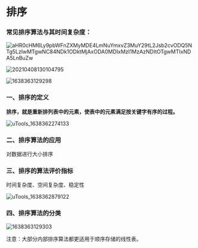 # 排序

### 常见排序算法与其时间复杂度：

![aHR0cHM6Ly9pbWFnZXMyMDE4LmNuYmxvZ3MuY29tL2Jsb2cvODQ5NTg5LzIwMTgwNC84NDk1ODktMjAxODA0MDIxMzI1MzAzNDItOTgwMTIxNDA5LnBuZw](https://github.com/oxyanyano/2022-WangDao-CS-DS-Notes/raw/main/images/aHR0cHM6Ly9pbWFnZXMyMDE4LmNuYmxvZ3MuY29tL2Jsb2cvODQ5NTg5LzIwMTgwNC84NDk1ODktMjAxODA0MDIxMzI1MzAzNDItOTgwMTIxNDA5LnBuZw.png)

![20210408130104795](https://github.com/oxyanyano/2022-WangDao-CS-DS-Notes/raw/main/images/20210408130104795.png)

![1638363129298](https://github.com/oxyanyano/2022-WangDao-CS-DS-Notes/raw/main/images/1638363129298.png)

### 一、排序的定义

**排序，就是重新排列表中的元素，使表中的元素满足按关键字有序的过程。**

![uTools_1638362274133](https://github.com/oxyanyano/2022-WangDao-CS-DS-Notes/raw/main/images/uTools_1638362274133.png)



### 二、排序算法的应用

对数据进行大小排序

### 三、排序的算法评价指标

时间复杂度、空间复杂度、稳定性

![uTools_1638362879122](https://github.com/oxyanyano/2022-WangDao-CS-DS-Notes/raw/main/images/uTools_1638362879122.png)

### 四、排序算法的分类

![1638363129303](https://github.com/oxyanyano/2022-WangDao-CS-DS-Notes/raw/main/images/1638363129303.png)

注意：大部分内部排序算法都更适用于顺序存储的线性表。